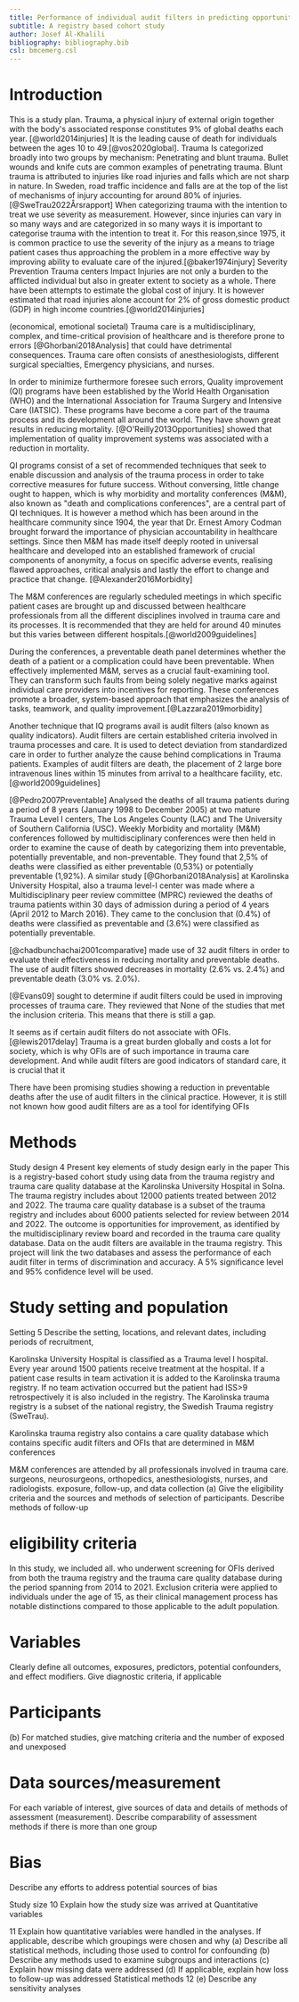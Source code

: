 ```yaml
---
title: Performance of individual audit filters in predicting opportunities for improvement in adult trauma patients
subtitle: A registry based cohort study
author: Josef Al-Khalili
bibliography: bibliography.bib
csl: bmcemerg.csl
---
```


Introduction
============
This is a study plan.
Trauma, a physical injury of external origin together with the body's associated response constitutes 9% of global deaths each year. [@world2014injuries] It is the leading cause of death for individuals between the ages 10 to 49.[@vos2020global]. Trauma Is categorized broadly into two groups by mechanism: Penetrating and blunt trauma. Bullet wounds and knife cuts are common examples of penetrating trauma. Blunt trauma is attributed to injuries like road injuries and falls which are not sharp in nature. In Sweden, road traffic incidence and falls are at the top of the list of mechanisms of injury accounting for around 80% of injuries.[@SweTrau2022Årsrapport]
When categorizing trauma with the intention to treat we use severity as measurement. However, since injuries can vary in so many ways and are categorized in so many ways it is important to categorise trauma with the intention to treat it. For this reason,since 1975, it is common practice to use the severity of the injury as a means to triage patient cases thus approaching the problem in a more effective way by improving ability to evaluate care of the injured.[@baker1974injury] 
Severity
Prevention
Trauma centers
Impact 
Injuries are not only a burden to the afflicted individual but also in greater extent to society as a whole. There have been attempts to estimate the global cost of injury. It is however estimated that road injuries alone account for 2% of gross domestic product (GDP) in high income countries.[@world2014injuries]   

(economical, emotional societal)
Trauma care is a multidisciplinary, complex, and time-critical provision of healthcare and is therefore prone to errors [@Ghorbani2018Analysis] that could have detrimental consequences. Trauma care often consists of anesthesiologists, different surgical specialties, Emergency physicians, and nurses. 

In order to minimize furthermore foresee such errors, Quality improvement (QI) programs have been established by the World Health Organisation (WHO) and the International Association for Trauma Surgery and Intensive Care (IATSIC). These programs have become a core part of the trauma process and its development all around the world. They have shown great results in reducing mortality. [@O'Reilly2013Opportunities] showed that implementation of quality improvement systems was associated with a reduction in mortality.  

QI programs consist of a set of recommended techniques that seek to enable discussion and analysis of the trauma process in order to take corrective measures for future success. Without conversing, little change ought to happen, which is why morbidity and mortality conferences (M&M), also known as "death and complications conferences", are a central part of QI techniques. It is however a method which has been around in the healthcare community since 1904, the year that  Dr. Ernest Amory Codman brought forward the importance of physician accountability in healthcare settings. Since then M&M has made itself deeply rooted in universal healthcare and developed into an established framework of crucial components of anonymity, a focus on specific adverse events, realising flawed approaches, critical analysis and lastly the effort to change and practice that change. [@Alexander2016Morbidity]

The M&M conferences are regularly scheduled meetings in which specific patient cases are brought up and discussed between healthcare professionals from all the different disciplines involved in trauma care and its processes. It is recommended that they are held for around 40 minutes but this varies between different hospitals.[@world2009guidelines]

During the conferences, a preventable death panel determines whether the death of a patient or a complication could have been preventable. When effectively implemented M&M, serves as a crucial fault-examining tool. They can transform such faults from being solely negative marks against individual care providers into incentives for reporting. These conferences promote a broader, system-based approach that emphasizes the analysis of tasks, teamwork, and quality improvement.[@Lazzara2019morbidity]

Another technique that IQ programs avail is audit filters (also known as quality indicators). Audit filters are certain established criteria involved in trauma processes and care. It is used to detect deviation from standardized care in order to further analyze the cause behind complications in Trauma patients. Examples of audit filters are death, the placement of 2 large bore intravenous lines within 15 minutes from arrival to a healthcare facility, etc. [@world2009guidelines]

[@Pedro2007Preventable] Analysed the deaths of all trauma patients during a period of 8 years (January 1998 to December 2005) at two mature Trauma Level I centers, The Los Angeles County (LAC) and The University of Southern California (USC). Weekly Morbidity and mortality (M&M) conferences followed by multidisciplinary conferences were then held in order to examine the cause of death by categorizing them into preventable, potentially preventable, and non-preventable. They found that 2,5% of deaths were classified as either preventable (0,53%) or potentially preventable (1,92%).
A similar study [@Ghorbani2018Analysis] at Karolinska University Hospital, also a trauma level-I center was made where a Multidisciplinary peer review committee (MPRC) reviewed the deaths of trauma patients within 30 days of admission during a period of 4 years (April 2012 to March 2016). They came to the conclusion that (0.4%) of deaths were classified as preventable and (3.6%) were classified as potentially preventable. 

[@chadbunchachai2001comparative] made use of 32 audit filters in order to evaluate their effectiveness in reducing mortality and preventable deaths. The use of audit filters showed decreases in mortality (2.6% vs. 2.4%) and preventable death (3.0% vs. 2.0%).

[@Evans09] sought to determine if audit filters could be used in improving processes of trauma care. They reviewed that None of the studies that met the inclusion criteria. This means that there is still a gap. 

It seems as if certain audit filters do not associate with OFIs. [@lewis2017delay]
Trauma is a great burden globally and costs a lot for society, which is why OFIs are of such importance in trauma care development. And while audit filters are good indicators of standard care, it is crucial that it

There have been promising studies showing a reduction in preventable deaths after the use of audit filters in the clinical practice. However, it is still not known how good audit filters are as a tool for identifying OFIs 

Methods
=======

Study design 4 Present key elements of study design early in the paper
This is a registry-based cohort study using data from the trauma registry and trauma care quality database at the Karolinska University Hospital in Solna. The trauma registry includes about 12000 patients treated between 2012 and 2022. The trauma care quality database is a subset of the trauma registry and includes about 6000 patients selected for review between 2014 and 2022. The outcome is opportunities for improvement, as identified by the multidisciplinary review board and recorded in the trauma care quality database. Data on the audit filters are available in the trauma registry. This project will link the two databases and assess the performance of each audit filter in terms of discrimination and accuracy. A 5% significance level and 95% confidence level will be used.

Study setting and population
=======
Setting 5 Describe the setting, locations, and relevant dates, including periods of recruitment,

Karolinska University Hospital is classified as a Trauma level I hospital. Every year around 1500 patients receive treatment at the hospital. If a patient case results in team activation it is added to the Karolinska trauma registry. If no team activation occurred but the patient had ISS>9 retrospectively it is also included in the registry. The Karolinska trauma registry is a subset of the national registry, the Swedish Trauma registry (SweTrau).    

Karolinska trauma registry also contains a care quality database which contains specific audit filters and OFIs that are determined in M&M conferences

M&M conferences are attended by all professionals involved in trauma care. surgeons, neurosurgeons, orthopedics, anesthesiologists, nurses, and radiologists. 
exposure, follow-up, and data collection
(a) Give the eligibility criteria and the sources and methods of selection of
participants. Describe methods of follow-up

eligibility criteria
======
In this study, we included all. who underwent screening for OFIs derived from both the trauma registry and the trauma care quality database during the period spanning from 2014 to 2021. Exclusion criteria were applied to individuals under the age of 15, as their clinical management process has notable distinctions compared to those applicable to the adult population.

Variables
======
Clearly define all outcomes, exposures, predictors, potential confounders, and effect
modifiers. Give diagnostic criteria, if applicable

Participants
======
(b) For matched studies, give matching criteria and the number of exposed and
unexposed

Data sources/measurement
======
For each variable of interest, give sources of data and details of methods of
assessment (measurement). Describe comparability of assessment methods if there is
more than one group

Bias 
=====
Describe any efforts to address potential sources of bias

Study size 10 Explain how the study size was arrived at
Quantitative variables 

11 Explain how quantitative variables were handled in the analyses. If applicable,
describe which groupings were chosen and why
(a) Describe all statistical methods, including those used to control for confounding
(b) Describe any methods used to examine subgroups and interactions
(c) Explain how missing data were addressed
(d) If applicable, explain how loss to follow-up was addressed
Statistical methods 12
(e) Describe any sensitivity analyses 
